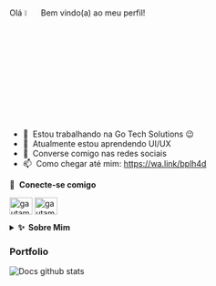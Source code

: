 ### 
Olá <a href="https://www.gotech.com.br"><img src="https://media.giphy.com/media/hvRJCLFzcasrR4ia7z/giphy.gif" width="5%"></a>
Bem vindo(a) ao meu perfil!

- 🔭 &nbsp;Estou trabalhando na Go Tech Solutions :wink:
- 🌱 &nbsp;Atualmente estou aprendendo UI/UX
- 💬 &nbsp;Converse comigo nas redes sociais
- 📫 &nbsp;Como chegar até mim: https://wa.link/bplh4d

🔗 &nbsp;**Conecte-se comigo**
<p align="left">
<a href="https://www.linkedin.com/in/marcos-demétrio-dev17/" target="blank"><img align="center" src="https://raw.githubusercontent.com/rahuldkjain/github-profile-readme-generator/master/src/images/icons/Social/linked-in-alt.svg" alt="gautamkrishnar" height="30" width="40" /></a>
<a href="https://www.instagram.com/marcos_demetrio.dev/" target="blank"><img align="center" src="https://raw.githubusercontent.com/rahuldkjain/github-profile-readme-generator/master/src/images/icons/Social/instagram.svg" alt="gautamkrishnar" height="30" width="40" /></a>

<details>
  <summary><b>✨&nbsp;&nbsp;Sobre&nbsp;Mim</b></summary>
  <br/>

Sou um desenvolvedor Front-End com mais de 3 anos de experiência no desenvolvimento de aplicativos, sistemas de gestão e websites.
</details>

### Portfolio

![Docs github stats](https://github-readme-stats.vercel.app/api?username=DocsJS&show_icons=true&theme=radical&hide=stars,issues)


